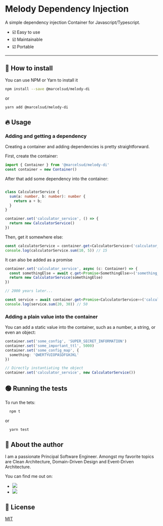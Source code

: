 
# Melody Dependency Injection

A simple dependency injection Container for Javascript/Typescript.


- ☑️ Easy to use
- ☑️ Maintainable
- ☑️ Portable

---

## 📜 How to install

You can use NPM or Yarn to install it

```bash
npm install --save @marcelsud/melody-di
```

or

```bash
yarn add @marcelsud/melody-di
```

## 🔥 Usage

### Adding and getting a dependency

Creating a container and adding dependencies is pretty straightforward.

First, create the container:

```typescript
import { Container } from '@marcelsud/melody-di'
const container = new Container()
```

After that add some dependency into the container:

```typescript

class CalculatorService {
  sum(a: number, b: number): number {
    return a + b;
  }
}

container.set('calculator_service', () => {
  return new CalculatorService()
})
```

Then, get it somewhere else:

```typescript
const calculatorService = container.get<CalculatorService>('calculator_service')
console.log(calculatorService.sum(10, 5)) // 15
```

It can also be added as a promise

```typescript
container.set('calculator_service', async (c: Container) => {
  const somethingElse = await c.get<Promise<SomethingElse>>('something_else')
  return new CalculatorService(somethingElse)
})

// 2000 years later...

const service = await container.get<Promise<CalculatorService>>('calculator_service')
console.log(service.sum(20, 30)) // 50
```

### Adding a plain value into the container

You can add a static value into the container, such as a number, a string, or even an object:

```typescript
container.set('some_config', 'SUPER_SECRET_INFORMATION')
container.set('some_important_ttl', 5000)
container.set('some_config_map', {
  something: 'QWERTYUIOPASDFGHJKL'   
})

// Directly instantiating the object
container.set('calculator_service', new CalculatorService())
```

## 🟢 Running the tests

To run the tets:

```bash
  npm t
```

or

```bash
  yarn test
```


## 🚀 About the author

I am a passionate Principal Software Engineer. Amongst my favorite topics are Clean Architecture, Domain-Driven Design and Event-Driven Architecture. 

You can find me out on:

- <a href="https://www.linkedin.com/in/marcelsud/" target="_blank"><img src="https://img.shields.io/badge/LinkedIn-0077B5?style=for-the-badge&logo=linkedin&logoColor=white" /></a>
- <a href="https://twitter.com/marcelsud" target="_blank"><img src="https://img.shields.io/badge/Twitter-1DA1F2?style=for-the-badge&logo=twitter&logoColor=white" /></a>


## 📝 License

[MIT](https://choosealicense.com/licenses/mit/)

